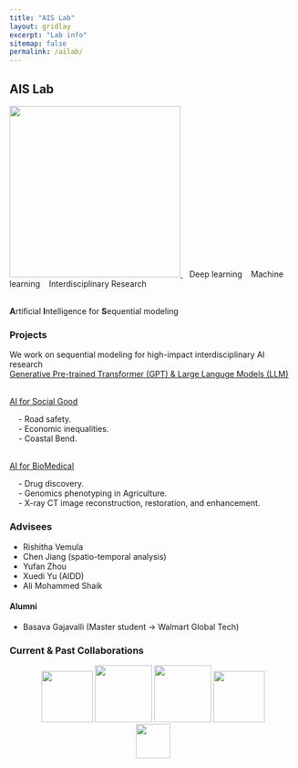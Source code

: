 ```yaml
---
title: "AIS Lab"
layout: gridlay
excerpt: "Lab info"
sitemap: false
permalink: /ailab/
---
```


## AIS Lab

<a href="https://wenlu-w.github.io/">
        <img src="{{ site.url }}{{ site.baseurl }}/images/AIserver.jpeg" style="width: 300px; box-shadow: none">
</a>&nbsp;&nbsp;
Deep learning &nbsp;&nbsp; Machine learning &nbsp;&nbsp; Interdisciplinary Research

<br><b>A</b>rtificial <b>I</b>ntelligence for <b>S</b>equential modeling

### Projects

<!--
Deep Sequential Modeling for Interdisciplinary research 
**+ Spatial locality** <br>
&nbsp;&nbsp;&nbsp; <ins>[Spatial AI](https://wenlu-w.github.io/project/2021/09/01/spatial.html)</ins> <br>
&nbsp;&nbsp;&nbsp; - Precipitation, extreme weather, geophysics, etc. <br>
&nbsp;&nbsp;&nbsp; - Transportation, road safety, etc. <br>
**+ Small molecules** <br>
&nbsp;&nbsp;&nbsp; <ins>[AI for Molecular Design](https://wenlu-w.github.io/project/2021/09/01/chem.html)</ins> <br>
&nbsp;&nbsp;&nbsp; - Drug discovery. <br>
&nbsp;&nbsp;&nbsp; - Material design. <br>
**+ Genetics** <br>
&nbsp;&nbsp;&nbsp; <ins>[AI for Genomic selection](https://wenlu-w.github.io/project/2021/09/01/bio.html)</ins> <br>
&nbsp;&nbsp;&nbsp; - Phenotype prediction. <br>
**+ Imaging** <br>
&nbsp;&nbsp;&nbsp; <ins>[Computed Tomography (CT)]()</ins> <br>
<center><figure class="second">
  <img src="{{ site.url }}{{ site.baseurl }}/images/lab1.jpg" style="width: 400px; height: 250px">
  <img src="{{ site.url }}{{ site.baseurl }}/images/lab2.jpg" style="width: 400px; height: 250px">
</figure></center>
-->

We work on sequential modeling for high-impact interdisciplinary AI research
<br><ins>[Generative Pre-trained Transformer (GPT) & Large Languge Models (LLM)](https://wenlu-w.github.io/project/2022/01/01/llm.html)</ins><br>

<br><ins>[AI for Social Good](https://wenlu-w.github.io/project/2021/09/01/social.html)</ins><br>

&nbsp;&nbsp;&nbsp; - Road safety. <br>
&nbsp;&nbsp;&nbsp; - Economic inequalities. <br>
&nbsp;&nbsp;&nbsp; - Coastal Bend. <br>

<br><ins>[AI for BioMedical](https://wenlu-w.github.io/project/2021/09/01/biomedical.html)<ins><br>
	
&nbsp;&nbsp;&nbsp; - Drug discovery. <br>
&nbsp;&nbsp;&nbsp; - Genomics phenotyping in Agriculture. <br>
&nbsp;&nbsp;&nbsp; - X-ray CT image reconstruction, restoration, and enhancement. <br>



### Advisees

- Rishitha Vemula 
- Chen Jiang (spatio-temporal analysis)
- Yufan Zhou 
- Xuedi Yu (AIDD)
- Ali Mohammed Shaik 

#### Alumni
- Basava Gajavalli (Master student -> Walmart Global Tech)

### Current & Past Collaborations

<center><figure class="fifth">
  <img src="{{ site.url }}{{ site.baseurl }}/images/wework.png" style="width: 90px; box-shadow: none">
  <img src="{{ site.url }}{{ site.baseurl }}/images/microsoft.png" style="width: 100px; box-shadow: none">
  <img src="{{ site.url }}{{ site.baseurl }}/images/instacart.png" style="width: 100px; box-shadow: none">
  <img src="{{ site.url }}{{ site.baseurl }}/images/biogen.jpeg" style="width: 90px; box-shadow: none">
  <img src="{{ site.url }}{{ site.baseurl }}/images/cornell.png" style="width: 60px; box-shadow: none">
</figure></center>

